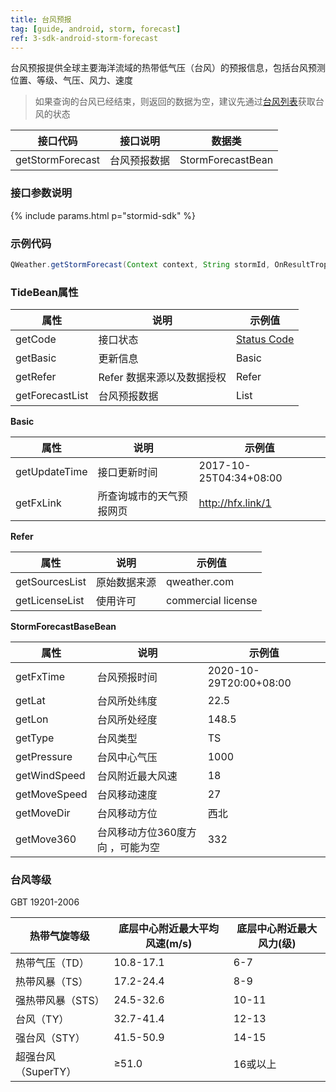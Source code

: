 ```yaml
---
title: 台风预报
tag: [guide, android, storm, forecast]
ref: 3-sdk-android-storm-forecast
---
```


台风预报提供全球主要海洋流域的热带低气压（台风）的预报信息，包括台风预测位置、等级、气压、风力、速度

> 如果查询的台风已经结束，则返回的数据为空，建议先通过[台风列表](#storm-list)获取台风的状态

| 接口代码| 接口说明          | 数据类  |
| -------- | ---------------- | ------- |
| getStormForecast| 台风预报数据  | StormForecastBean |

### 接口参数说明

{% include params.html p="stormid-sdk" %}

### 示例代码

```java
QWeather.getStormForecast(Context context, String stormId, OnResultTropicalStormForecastListener listener);
```

### TideBean属性

| 属性            | 说明     | 示例值                    |
| --------------- | -------- | ---------------------- |
| getCode         | 接口状态 | [Status Code](/docs/resource/status-code/)        |
| getBasic         | 更新信息 | Basic       |
| getRefer         | Refer 数据来源以及数据授权 | Refer  |
| getForecastList | 台风预报数据 | List<StormForecastBaseBean> |

**Basic**

| 属性           | 说明         | 示例值             |
| -------------- | ------------ | ------------------ |
| getUpdateTime | 接口更新时间 | 2017-10-25T04:34+08:00      |
| getFxLink | 所查询城市的天气预报网页  | http://hfx.link/1 |

**Refer**

| 属性           | 说明         | 示例值             |
| -------------- | ------------ | ------------------ |
| getSourcesList | 原始数据来源 | qweather.com      |
| getLicenseList | 使用许可     | commercial license |


**StormForecastBaseBean**

| 属性         | 说明                                                                    | 示例值               |
| ------------ | ----------------------------------------------------- | -------------------- |
| getFxTime      | 台风预报时间                                 | 2020-10-29T20:00+08:00 |
| getLat        | 台风所处纬度        | 22.5         |
| getLon       | 台风所处经度                           |    148.5    |
| getType       | 台风类型                        |    TS    |
| getPressure  | 台风中心气压                         |  1000 |
| getWindSpeed       | 台风附近最大风速                       |  18    |
| getMoveSpeed       | 台风移动速度                   |   27   |
| getMoveDir       | 台风移动方位                      |    西北    |
| getMove360       | 台风移动方位360度方向  ，可能为空          |    332    |

### 台风等级

GBT 19201-2006

| 热带气旋等级        | 底层中心附近最大平均风速(m/s) | 底层中心附近最大风力(级) |
| ------------------- | ----------------------------- | ------------------------ |
| 热带气压（TD）      | 10.8-17.1                     | 6-7                      |
| 热带风暴（TS）      | 17.2-24.4                     | 8-9                      |
| 强热带风暴（STS）   | 24.5-32.6                     | 10-11                    |
| 台风（TY）          | 32.7-41.4                     | 12-13                    |
| 强台风（STY）       | 41.5-50.9                     | 14-15                    |
| 超强台风（SuperTY） | ≥51.0                         | 16或以上                 |